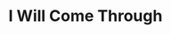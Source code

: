---
title: I Will Come Through
year: 2006-01-01
writer: Robby Valentine
composer: Robby Valentine
---
